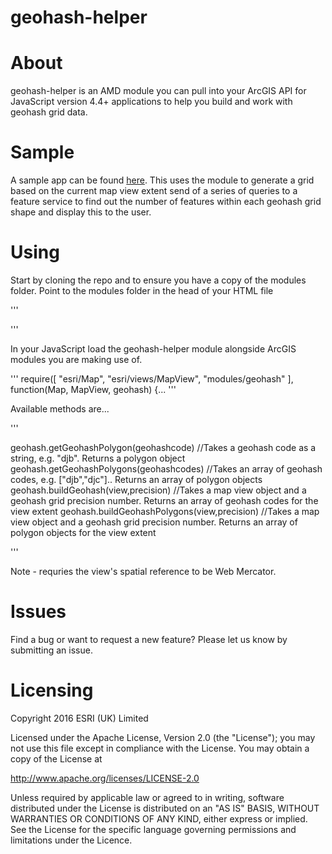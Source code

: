 # **geohash-helper**

# About
geohash-helper is an AMD module you can pull into your ArcGIS API for JavaScript version 4.4+ applications to help you build and work with geohash grid data.


# Sample
A sample app can be found [here](http://bit.ly/2vLojXH). This uses the module to generate a grid based on the current map view extent send of a series of queries to a feature service to find out the number of features within each geohash grid shape and display this to the user.

# Using
Start by cloning the repo and to ensure you have a copy of the modules folder. Point to the modules folder in the head of your HTML file

'''
 <script>
        var dojoConfig = {
            async: true,
            isDebug: true,
            paths: {
                modules: location.href.replace(location.href.split("/").pop(), "") + "/lib/modules"
            }
        };
    </script>
'''

In your JavaScript load the geohash-helper module alongside ArcGIS modules you are making use of.

'''
require([
            "esri/Map",
            "esri/views/MapView",
            "modules/geohash"
        ], function(Map, MapView, geohash) {...
            '''

Available methods are...

'''

geohash.getGeohashPolygon(geohashcode) //Takes a geohash code as a string, e.g. "djb". Returns a polygon object
geohash.getGeohashPolygons(geohashcodes) //Takes an array of geohash codes, e.g. ["djb","djc"].. Returns an array of polygon objects
geohash.buildGeohash(view,precision) //Takes a map view object and a geohash grid precision number. Returns an array of geohash codes for the view extent
geohash.buildGeohashPolygons(view,precision) //Takes a map view object and a geohash grid precision number. Returns an array of polygon objects for the view extent

'''

Note - requries the view's spatial reference to be Web Mercator. 

# Issues

Find a bug or want to request a new feature? Please let us know by submitting an issue.

# Licensing

Copyright 2016 ESRI (UK) Limited

Licensed under the Apache License, Version 2.0 (the "License"); you may not use this file except in compliance with the License. You may obtain a copy of the License at

http://www.apache.org/licenses/LICENSE-2.0

Unless required by applicable law or agreed to in writing, software distributed under the License is distributed on an "AS IS" BASIS, WITHOUT WARRANTIES OR CONDITIONS OF ANY KIND, either express or implied. See the License for the specific language governing permissions and limitations under the Licence.

